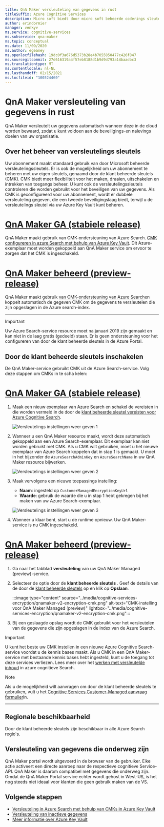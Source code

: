 ```yaml
---
title: QnA Maker versleuteling van gegevens in rust
titleSuffix: Azure Cognitive Services
description: Micro soft biedt door micro soft beheerde coderings sleutels en kunt u ook uw Cognitive Services-abonnementen beheren met uw eigen sleutels, met de naam door de klant beheerde sleutels (CMK). Dit artikel bevat informatie over gegevens versleuteling in rust voor QnA Maker en hoe u CMK inschakelt en beheert.
author: erindormier
manager: venkyv
ms.service: cognitive-services
ms.subservice: qna-maker
ms.topic: conceptual
ms.date: 11/09/2020
ms.author: egeaney
ms.openlocfilehash: 19dc0f3a676d5373b28e4b7055050477c426f847
ms.sourcegitcommit: 27d616319a4f57eb8188d1b9d9d793a14baadbc3
ms.translationtype: MT
ms.contentlocale: nl-NL
ms.lasthandoff: 02/15/2021
ms.locfileid: "100524460"
---
```

# <a name="qna-maker-encryption-of-data-at-rest"></a>QnA Maker versleuteling van gegevens in rust

QnA Maker versleutelt uw gegevens automatisch wanneer deze in de cloud worden bewaard, zodat u kunt voldoen aan de beveiligings-en nalevings doelen van uw organisatie.

## <a name="about-encryption-key-management"></a>Over het beheer van versleutelings sleutels

Uw abonnement maakt standaard gebruik van door Microsoft beheerde versleutelingssleutels. Er is ook de mogelijkheid om uw abonnement te beheren met uw eigen sleutels, genaamd door de klant beheerde sleutels (CMK). CMK biedt meer flexibiliteit voor het maken, draaien, uitschakelen en intrekken van toegangs beheer. U kunt ook de versleutelingssleutels controleren die worden gebruikt voor het beveiligen van uw gegevens. Als CMK is geconfigureerd voor uw abonnement, wordt er dubbele versleuteling gegeven, die een tweede beveiligingslaag biedt, terwijl u de versleutelings sleutel via uw Azure Key Vault kunt beheren.

# <a name="qna-maker-ga-stable-release"></a>[QnA Maker GA (stabiele release)](#tab/v1)

QnA Maker maakt gebruik van CMK-ondersteuning van Azure Search. [CMK configureren in azure Search met behulp van Azure Key Vault](../../search/search-security-manage-encryption-keys.md). Dit Azure-exemplaar moet worden gekoppeld aan QnA Maker service om ervoor te zorgen dat het CMK is ingeschakeld.

# <a name="qna-maker-managed-preview-release"></a>[QnA Maker beheerd (preview-release)](#tab/v2)

QnA Maker maakt gebruik [van CMK-ondersteuning van Azure Search](../../search/search-security-manage-encryption-keys.md)en koppelt automatisch de gegeven CMK om de gegevens te versleutelen die zijn opgeslagen in de Azure search-index.

---

> [!IMPORTANT]
> Uw Azure Search-service resource moet na januari 2019 zijn gemaakt en kan niet in de laag gratis (gedeeld) staan. Er is geen ondersteuning voor het configureren van door de klant beheerde sleutels in de Azure Portal.

## <a name="enable-customer-managed-keys"></a>Door de klant beheerde sleutels inschakelen

De QnA Maker-service gebruikt CMK uit de Azure Search-service. Volg deze stappen om CMKs in te scha kelen:

# <a name="qna-maker-ga-stable-release"></a>[QnA Maker GA (stabiele release)](#tab/v1)

1. Maak een nieuw exemplaar van Azure Search en schakel de vereisten in die worden vermeld in de door de [klant beheerde sleutel vereisten voor Azure Cognitive Search](../../search/search-security-manage-encryption-keys.md#prerequisites).

   ![Versleutelings instellingen weer geven 1](../media/cognitive-services-encryption/qna-encryption-1.png)

2. Wanneer u een QnA Maker resource maakt, wordt deze automatisch gekoppeld aan een Azure Search-exemplaar. Dit exemplaar kan niet worden gebruikt met CMK. Als u CMK wilt gebruiken, moet u het nieuwe exemplaar van Azure Search koppelen dat in stap 1 is gemaakt. U moet in het bijzonder de `AzureSearchAdminKey` en `AzureSearchName` in uw QnA Maker resource bijwerken.

   ![Versleutelings instellingen weer geven 2](../media/cognitive-services-encryption/qna-encryption-2.png)

3. Maak vervolgens een nieuwe toepassings instelling:
   * **Naam**: ingesteld op `CustomerManagedEncryptionKeyUrl`
   * **Waarde**: gebruik de waarde die u in stap 1 hebt gekregen bij het maken van uw Azure Search-exemplaar.

   ![Versleutelings instellingen weer geven 3](../media/cognitive-services-encryption/qna-encryption-3.png)

4. Wanneer u klaar bent, start u de runtime opnieuw. Uw QnA Maker-service is nu CMK ingeschakeld.

# <a name="qna-maker-managed-preview-release"></a>[QnA Maker beheerd (preview-release)](#tab/v2)

1.  Ga naar het tabblad **versleuteling** van uw QnA Maker Managed (preview)-service.
2.  Selecteer de optie door de **klant beheerde sleutels** . Geef de details van de door de [klant beheerde sleutels](../../storage/common/customer-managed-keys-configure-key-vault.md?tabs=portal) op en klik op **Opslaan**.

     :::image type="content" source="../media/cognitive-services-encryption/qnamaker-v2-encryption-cmk.png" alt-text="CMK-instelling voor QnA Maker Managed (preview)" lightbox="../media/cognitive-services-encryption/qnamaker-v2-encryption-cmk.png":::

3.  Bij een geslaagde opslag wordt de CMK gebruikt voor het versleutelen van de gegevens die zijn opgeslagen in de index van de Azure Search.

> [!IMPORTANT]
> U kunt het beste uw CMK instellen in een nieuwe Azure Cognitive Search-service voordat u de kennis bases maakt. Als u CMK in een QnA Maker-service met bestaande kennis bases hebt ingesteld, kunt u de toegang tot deze services verliezen. Lees meer over het [werken met versleutelde inhoud](../../search/search-security-manage-encryption-keys.md#work-with-encrypted-content) in azure cognitieve Search.

> [!NOTE]
> Als u de mogelijkheid wilt aanvragen om door de klant beheerde sleutels te gebruiken, vult u het [Cognitive Services Customer-Managed aanvraag formulier](https://aka.ms/cogsvc-cmk)in.

---

## <a name="regional-availability"></a>Regionale beschikbaarheid

Door de klant beheerde sleutels zijn beschikbaar in alle Azure Search regio's.

## <a name="encryption-of-data-in-transit"></a>Versleuteling van gegevens die onderweg zijn

QnA Maker portal wordt uitgevoerd in de browser van de gebruiker. Elke actie activeert een directe aanroep naar de respectieve cognitieve Service-API. QnA Maker is daarom compatibel met gegevens die onderweg zijn.
Omdat de QnA Maker Portal service echter wordt gehost in West-US, is het nog steeds niet ideaal voor klanten die geen gebruik maken van de VS. 

## <a name="next-steps"></a>Volgende stappen

* [Versleuteling in Azure Search met behulp van CMKs in Azure Key Vault](../../search/search-security-manage-encryption-keys.md)
* [Versleuteling van inactieve gegevens](../../security/fundamentals/encryption-atrest.md)
* [Meer informatie over Azure Key Vault](../../key-vault/general/overview.md)